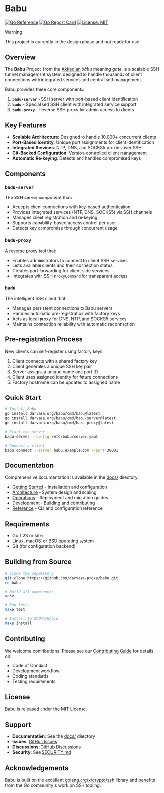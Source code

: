 # Babu

[![Go Reference][godoc-badge]][godoc]
[![Go Report Card][go-report-badge]][go-report]
[![License: MIT][license-badge]][license]

> [!WARNING]
> This project is currently in the design phase and not ready for use.

## Overview

The **Babu** Project, from the [Akkadian][akkad-wikipedia] *bābu*
meaning *gate*, is a scalable SSH tunnel management system designed
to handle thousands of client connections with integrated services
and centralised management.

Babu provides three core components:

1. **`badu-server`** - SSH server with port-based client identification
2. **`badu`** - Specialised SSH client with integrated service support
3. **`badu-proxy`** - Reverse SSH proxy for admin access to clients

## Key Features

- **Scalable Architecture**: Designed to handle 10,000+ concurrent clients
- **Port-Based Identity**: Unique port assignments for client identification
- **Integrated Services**: NTP, DNS, and SOCKS5 proxies over SSH
- **Git-Backed Configuration**: Version-controlled client management
- **Automatic Re-keying**: Detects and handles compromised keys

## Components

### `badu-server`

The SSH server component that:

- Accepts client connections with key-based authentication
- Provides integrated services (NTP, DNS, SOCKS5) via SSH channels
- Manages client registration and re-keying
- Supports capability-based access control per user
- Detects key compromise through concurrent usage

### `badu-proxy`

A reverse proxy tool that:

- Enables administrators to connect to client SSH services
- Lists available clients and their connection status
- Creates port forwarding for client-side services
- Integrates with SSH `ProxyCommand` for transparent access

### `badu`

The intelligent SSH client that:

- Manages persistent connections to Babu servers
- Handles automatic pre-registration with factory keys
- Acts as local proxy for DNS, NTP, and SOCKS5 services
- Maintains connection reliability with automatic reconnection

## Pre-registration Process

New clients can self-register using factory keys:

1. Client connects with a shared factory key
2. Client generates a unique SSH key pair
3. Server assigns a unique name and port ID
4. Client uses assigned identity for future connections
5. Factory hostname can be updated to assigned name

## Quick Start

```bash
# Install Babu
go install darvaza.org/babu/cmd/badu@latest
go install darvaza.org/babu/cmd/badu-server@latest
go install darvaza.org/babu/cmd/badu-proxy@latest

# Start the server
badu-server --config /etc/babu/server.yaml

# Connect a client
badu connect --server babu.example.com --port 30001
```

## Documentation

Comprehensive documentation is available in the [docs/][docs] directory:

- [Getting Started][getting-started] - Installation and configuration
- [Architecture][architecture] - System design and scaling
- [Operations][operations] - Deployment and migration guides
- [Development][development] - Building and contributing
- [Reference][reference] - CLI and configuration reference

## Requirements

- Go 1.23 or later
- Linux, macOS, or BSD operating system
- Git (for configuration backend)

## Building from Source

```bash
# Clone the repository
git clone https://github.com/darvaza-proxy/babu.git
cd babu

# Build all components
make

# Run tests
make test

# Install to $GOPATH/bin
make install
```

## Contributing

We welcome contributions! Please see our [Contributing Guide][contributing]
for details on:

- Code of Conduct
- Development workflow
- Coding standards
- Testing requirements

## License

Babu is released under the [MIT License][license-file].

## Support

- **Documentation**: See the [docs/][docs] directory
- **Issues**: [GitHub Issues][badu-issues]
- **Discussions**: [GitHub Discussions][badu-discussions]
- **Security**: See [SECURITY.md][security]

## Acknowledgements

Babu is built on the excellent [golang.org/x/crypto/ssh][go-ssh]
library and benefits from the Go community's work on SSH tooling.

<!-- references -->
[akkad-wikipedia]: https://en.wikipedia.org/wiki/Akkad_(city)

[godoc-badge]: https://pkg.go.dev/badge/darvaza.org/babu.svg
[godoc]: https://pkg.go.dev/darvaza.org/babu
[go-report-badge]: https://goreportcard.com/badge/darvaza.org/babu
[go-report]: https://goreportcard.com/report/darvaza.org/babu
[license-badge]: https://img.shields.io/badge/License-MIT-yellow.svg
[license]: https://opensource.org/licenses/MIT

[docs]: docs/
[getting-started]: docs/getting-started/
[architecture]: docs/architecture/
[operations]: docs/operations/
[development]: docs/development/
[reference]: docs/reference/
[contributing]: CONTRIBUTING.md
[license-file]: LICENSE.txt
[security]: SECURITY.md

[badu-issues]: https://github.com/darvaza-proxy/babu/issues
[badu-discussions]: https://github.com/darvaza-proxy/babu/discussions

[go-ssh]: https://pkg.go.dev/golang.org/x/crypto/ssh
